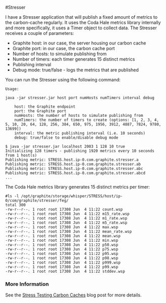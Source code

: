 #Stresser

I have a Stresser application that will publish a fixed amount of metrics to the carbon-cache regularly. It uses the Coda Hale metrics library internally and more specifically, it uses a Timer object to collect data. The Stresser receives a couple of parameters:

* Graphite host: in our case, the server housing our carbon cache
* Graphite port: in our case, the carbon cache port
* Number of hosts: to simulate publishing from
* Number of timers: each timer generates 15 distinct metrics 
* Publishing interval
* Debug mode: true/false - logs the metrics that are published

You can run the Stresser using the following command:

```
Usage:

java -jar stresser.jar host port numHosts numTimers interval debug

	host: the Graphite endpoint
	port: the Graphite port
	numHosts: the number of hosts to simulate publishing from
	numTimers: the number of timers to create (options: [1, 2, 3, 4, 5, 10, 20, 64, 128, 256, 384, 650, 975, 1956, 3912, 4887, 7824, 9780, 13699])
	interval: the metric publishing interval (i.e. 10 seconds)
	debug: true/false to enable/disable debug mode
```

```
$ java -jar stresser.jar localhost 2003 1 128 10 true
Initializing 128 timers - publishing 1920 metrics every 10 seconds from 1 host(s)
Publishing metric: STRESS.host.ip-0.com.graphite.stresser.a
Publishing metric: STRESS.host.ip-0.com.graphite.stresser.ab
Publishing metric: STRESS.host.ip-0.com.graphite.stresser.abc
Publishing metric: STRESS.host.ip-0.com.graphite.stresser.abcd
...
```
The Coda Hale metrics library generates 15 distinct metrics per timer:

```
#ls -l /opt/graphite/storage/whisper/STRESS/host/ip-0/com/graphite/stresser/feg/
total 300
-rw-r--r--. 1 root root 17308 Jun  4 11:22 count.wsp
-rw-r--r--. 1 root root 17308 Jun  4 11:22 m15_rate.wsp
-rw-r--r--. 1 root root 17308 Jun  4 11:22 m1_rate.wsp
-rw-r--r--. 1 root root 17308 Jun  4 11:22 m5_rate.wsp
-rw-r--r--. 1 root root 17308 Jun  4 11:22 max.wsp
-rw-r--r--. 1 root root 17308 Jun  4 11:22 mean_rate.wsp
-rw-r--r--. 1 root root 17308 Jun  4 11:22 mean.wsp
-rw-r--r--. 1 root root 17308 Jun  4 11:22 min.wsp
-rw-r--r--. 1 root root 17308 Jun  4 11:22 p50.wsp
-rw-r--r--. 1 root root 17308 Jun  4 11:22 p75.wsp
-rw-r--r--. 1 root root 17308 Jun  4 11:22 p95.wsp
-rw-r--r--. 1 root root 17308 Jun  4 11:22 p98.wsp
-rw-r--r--. 1 root root 17308 Jun  4 11:22 p999.wsp
-rw-r--r--. 1 root root 17308 Jun  4 11:22 p99.wsp
-rw-r--r--. 1 root root 17308 Jun  4 11:22 stddev.wsp
```

### More Information

See the [Stress Testing Carbon Caches](http://www.franklinangulo.com/blog/2014/5/25/graphite-series-5-stress-testing-carbon-caches) blog post for more details.
